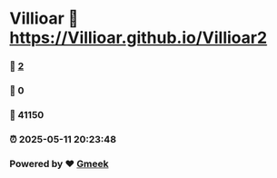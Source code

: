 # Villioar :link: https://Villioar.github.io/Villioar2 
### :page_facing_up: [2](https://Villioar.github.io/Villioar2/tag.html) 
### :speech_balloon: 0 
### :hibiscus: 41150 
### :alarm_clock: 2025-05-11 20:23:48 
### Powered by :heart: [Gmeek](https://github.com/Meekdai/Gmeek)
